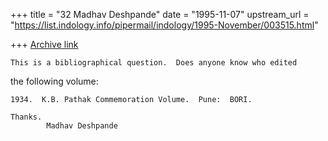 +++
title = "32 Madhav Deshpande"
date = "1995-11-07"
upstream_url = "https://list.indology.info/pipermail/indology/1995-November/003515.html"

+++
[Archive link](https://list.indology.info/pipermail/indology/1995-November/003515.html)

	This is a bibliographical question.  Does anyone know who edited 
the following volume:

	1934.  K.B. Pathak Commemoration Volume.  Pune:  BORI.

	Thanks.
			Madhav Deshpande





